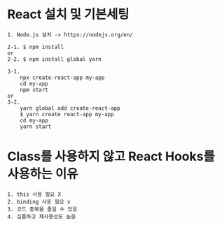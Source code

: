# React 설치 및 기본세팅
```
1. Node.js 설치 -> https://nodejs.org/en/

2-1. $ npm install
or
2-2. $ npm install global yarn

3-1.
    npx create-react-app my-app
    cd my-app
    npm start
or
3-2.
    yarn global add create-react-app
    $ yarn create react-app my-app
    cd my-app
    yarn start

``` 

# Class를 사용하지 않고 React Hooks를 사용하는 이유
```
1. this 사용 필요 X
2. binding 사용 필요 x
3. 코드 중복을 줄일 수 있음
4. 심플하고 재사용성도 높음
```

